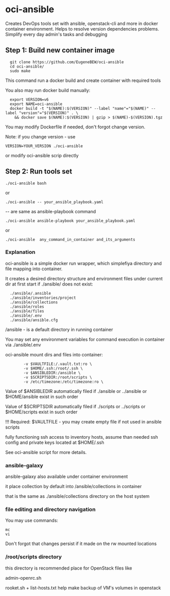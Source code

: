 # oci-ansible
Creates DevOps tools set with ansible, openstack-cli and more in docker container environment. 
Helps to resolve version dependencies problems. 
Simplify every day admin's tasks and debugging

## Step 1: Build new container image
```
  git clone https://github.com/EugeneBEW/oci-ansible
  cd oci-ansible/
  sudo make
```

This command run a docker build  and create container with required tools

You also may run docker build manually:
```
  export VERSION=v6
  export NAME=oci-ansible
  docker build -t "$(NAME):$(VERSION)" --label "name"="$(NAME)" --label "version"="$(VERSION)" . \
    && docker save $(NAME):$(VERSION) | gzip > $(NAME)-$(VERSION).tgz
```  
 You may modify Dockerfile if needed, don't forgot change version.  

 Note: if you change version - use  
 ```  
 VERSION=YOUR_VERSION ./oci-ansible
 ```  
 or modify oci-ansible scrip directly

## Step 2: Run tools set
```
./oci-ansible bash
```
or 
```
./oci-ansible -- your_ansible_playbook.yaml
```
-- are same as ansible-playbook command
```
./oci-ansible ansible-playbook your_ansible_playbook.yaml
```
or 
```
./oci-ansible  any_command_in_container and_its_arguments
```
### Explanation

oci-ansible is a simple docker run wrapper, which simplefiya directory and file mapping into container.

It creates a desired directory structure and environment files under current dir at first start 
if ./ansible/ does not exist:
```
  ./ansible/.ansible
  ./ansible/inventories/project
  ./ansible/collections
  ./ansible/roles
  ./ansible/files
  ./ansible/.env
  ./ansible/ansible.cfg
```
/ansible - is a default directory in running container

You may set any environment variables for command execution in container via ./ansible/.env

oci-ansible mount dirs and files into container:
```
		-v $VAULTFILE:/.vault.txt:ro \
		-v $HOME/.ssh:/root/.ssh \
		-v $ANSIBLEDIR:/ansible \
		-v $SCRIPTSDIR:/root/scripts \
		-v /etc/timezone:/etc/timezone:ro \
```
Value of $ANSIBLEDIR automatically filed if ./ansible or ../ansible or $HOME/ansible exist in such order

Value of $SCRIPTSDIR automatically filed if ./scripts or ../scripts or $HOME/scripts exist in such order

!!! Required:
 $VAULTFILE - you may create empty file if not used in ansible scripts 
 
 fully functioning ssh access to inventory hosts, assume than needed ssh config and private keys located at $HOME/.ssh

See oci-ansible script for more details.

### ansible-galaxy
ansible-galaxy also available under container environment

it place collection by default into  /ansible/collections in container 

that is the same as ./ansible/collections directory on the host system

### file editing and directory navigation
You may use commands:
```
mc
vi 
```
Don't forgot that changes persist if it made on the rw mounted locations 

### /root/scripts directory
this directory is recommended place for OpenStack files like

admin-openrc.sh

rooket.sh + list-hosts.txt help make backup of VM's volumes in openstack
